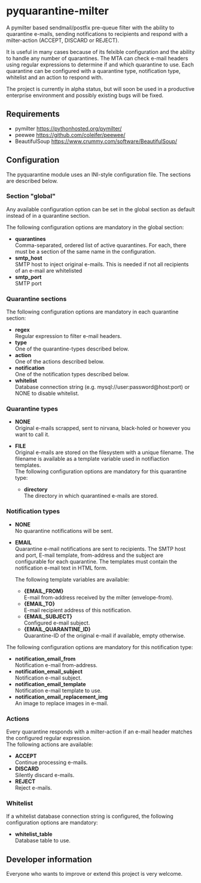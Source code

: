 # pyquarantine-milter
A pymilter based sendmail/postfix pre-queue filter with the ability to quarantine e-mails, sending notifications
to recipients and respond with a milter-action (ACCEPT, DISCARD or REJECT).

It is useful in many cases because of its felxible configuration and the ability to handle any number of quarantines.
The MTA can check e-mail headers using regular expressions to determine if and which quarantine to use. 
Each quarantine can be configured with a quarantine type, notification type, whitelist and an action to respond with.

The project is currently in alpha status, but will soon be used in a productive enterprise environment and possibly existing bugs will be fixed.

## Requirements
* pymilter <https://pythonhosted.org/pymilter/>
* peewee <https://github.com/coleifer/peewee/>
* BeautifulSoup <https://www.crummy.com/software/BeautifulSoup/>

## Configuration
The pyquarantine module uses an INI-style configuration file. The sections are described below.

### Section "global"
Any available configuration option can be set in the global section as default instead of in a quarantine section.  

The following configuration options are mandatory in the global section:
* **quarantines**  
  Comma-separated, ordered list of active quarantines. For each, there must be a section of the same name in the configuration.
* **smtp_host**  
  SMTP host to inject original e-mails. This is needed if not all recipients of an e-mail are whitelisted
* **smtp_port**  
  SMTP port

### Quarantine sections
The following configuration options are mandatory in each quarantine section:
* **regex**  
  Regular expression to filter e-mail headers.
* **type**  
  One of the quarantine-types described below.
* **action**  
  One of the actions described below.
* **notification**  
  One of the notification types described below.
* **whitelist**  
  Database connection string (e.g. mysql://user:password@host:port) or NONE to disable whitelist.

### Quarantine types
* **NONE**  
  Original e-mails scrapped, sent to nirvana, black-holed or however you want to call it.

* **FILE**  
  Original e-mails are stored on the filesystem with a unique filename. The filename is available as a
  template variable used in notifiaction templates.  
  The following configuration options are mandatory for this quarantine type:
  * **directory**  
    The directory in which quarantined e-mails are stored.


### Notification types
* **NONE**  
  No quarantine notifications will be sent.

* **EMAIL**  
  Quarantine e-mail notifications are sent to recipients. The SMTP host and port, E-mail template, from-address and the subject are configurable for each quarantine. The templates must contain the notification e-mail text in HTML form.  

  The following template variables are available:
  * **{EMAIL_FROM}**  
    E-mail from-address received by the milter (envelope-from).
  * **{EMAIL_TO}**  
    E-mail recipient address of this notification.
  * **{EMAIL_SUBJECT}**  
    Configured e-mail subject.
  * **{EMAIL_QUARANTINE_ID}**  
    Quarantine-ID of the original e-mail if available, empty otherwise.

The following configuration options are mandatory for this notification type:
* **notification_email_from**  
  Notification e-mail from-address.
* **notification_email_subject**  
  Notification e-mail subject.
* **notification_email_template**  
  Notification e-mail template to use.
* **notification_email_replacement_img**  
  An image to replace images in e-mail.


### Actions
Every quarantine responds with a milter-action if an e-mail header matches the configured regular expression.  
The following actions are available:
* **ACCEPT**  
  Continue processing e-mails.
* **DISCARD**  
  Silently discard e-mails.
* **REJECT**  
  Reject e-mails.


### Whitelist
If a whitelist database connection string is configured, the following configuration options are mandatory:
* **whitelist_table**  
  Database table to use.

## Developer information
Everyone who wants to improve or extend this project is very welcome.
